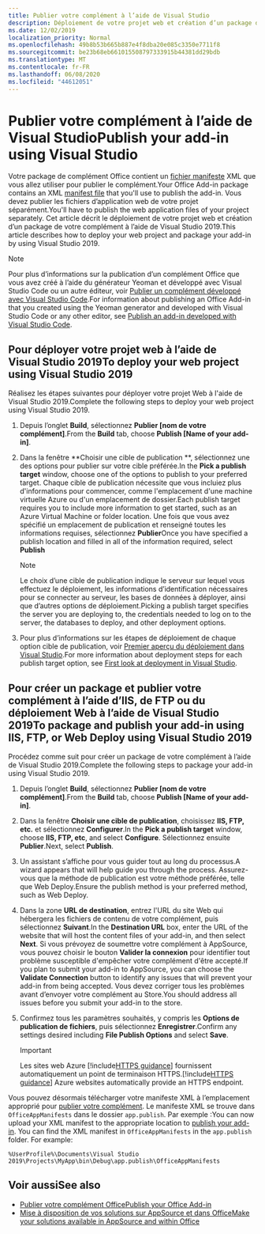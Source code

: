```yaml
---
title: Publier votre complément à l’aide de Visual Studio
description: Déploiement de votre projet web et création d’un package de votre complément à l’aide de Visual Studio 2019.
ms.date: 12/02/2019
localization_priority: Normal
ms.openlocfilehash: 49b8b53b665b887e4f8dba20e085c3350e7711f8
ms.sourcegitcommit: be23b68eb661015508797333915b44381dd29bdb
ms.translationtype: MT
ms.contentlocale: fr-FR
ms.lasthandoff: 06/08/2020
ms.locfileid: "44612051"
---
```

# <a name="publish-your-add-in-using-visual-studio"></a><span data-ttu-id="3ee61-103">Publier votre complément à l’aide de Visual Studio</span><span class="sxs-lookup"><span data-stu-id="3ee61-103">Publish your add-in using Visual Studio</span></span>

<span data-ttu-id="3ee61-104">Votre package de complément Office contient un [fichier manifeste](../develop/add-in-manifests.md) XML que vous allez utiliser pour publier le complément.</span><span class="sxs-lookup"><span data-stu-id="3ee61-104">Your Office Add-in package contains an XML [manifest file](../develop/add-in-manifests.md) that you'll use to publish the add-in.</span></span> <span data-ttu-id="3ee61-105">Vous devez publier les fichiers d’application web de votre projet séparément.</span><span class="sxs-lookup"><span data-stu-id="3ee61-105">You'll have to publish the web application files of your project separately.</span></span> <span data-ttu-id="3ee61-106">Cet article décrit le déploiement de votre projet web et création d’un package de votre complément à l’aide de Visual Studio 2019.</span><span class="sxs-lookup"><span data-stu-id="3ee61-106">This article describes how to deploy your web project and package your add-in by using Visual Studio 2019.</span></span>

> [!NOTE]
> <span data-ttu-id="3ee61-107">Pour plus d’informations sur la publication d’un complément Office que vous avez créé à l’aide du générateur Yeoman et développé avec Visual Studio Code ou un autre éditeur, voir [Publier un complément développé avec Visual Studio Code](publish-add-in-vs-code.md).</span><span class="sxs-lookup"><span data-stu-id="3ee61-107">For information about publishing an Office Add-in that you created using the Yeoman generator and developed with Visual Studio Code or any other editor, see [Publish an add-in developed with Visual Studio Code](publish-add-in-vs-code.md).</span></span>

## <a name="to-deploy-your-web-project-using-visual-studio-2019"></a><span data-ttu-id="3ee61-108">Pour déployer votre projet web à l’aide de Visual Studio 2019</span><span class="sxs-lookup"><span data-stu-id="3ee61-108">To deploy your web project using Visual Studio 2019</span></span>

<span data-ttu-id="3ee61-109">Réalisez les étapes suivantes pour déployer votre projet Web à l'aide de Visual Studio 2019.</span><span class="sxs-lookup"><span data-stu-id="3ee61-109">Complete the following steps to deploy your web project using Visual Studio 2019.</span></span>

1. <span data-ttu-id="3ee61-110">Depuis l’onglet **Build**, sélectionnez **Publier [nom de votre complément]**.</span><span class="sxs-lookup"><span data-stu-id="3ee61-110">From the **Build** tab, choose **Publish [Name of your add-in]**.</span></span>

2. <span data-ttu-id="3ee61-111">Dans la fenêtre \*\*Choisir une cible de publication \*\*, sélectionnez une des options pour publier sur votre cible préférée.</span><span class="sxs-lookup"><span data-stu-id="3ee61-111">In the **Pick a publish target** window, choose one of the options to publish to your preferred target.</span></span> <span data-ttu-id="3ee61-112">Chaque cible de publication nécessite que vous incluiez plus d'informations pour commencer, comme l'emplacement d'une machine virtuelle Azure ou d'un emplacement de dossier.</span><span class="sxs-lookup"><span data-stu-id="3ee61-112">Each publish target requires you to include more information to get started, such as an Azure Virtual Machine or folder location.</span></span> <span data-ttu-id="3ee61-113">Une fois que vous avez spécifié un emplacement de publication et renseigné toutes les informations requises, sélectionnez **Publier**</span><span class="sxs-lookup"><span data-stu-id="3ee61-113">Once you have specified a publish location and filled in all of the information required, select **Publish**</span></span>

    > [!NOTE]
    > <span data-ttu-id="3ee61-114">Le choix d’une cible de publication indique le serveur sur lequel vous effectuez le déploiement, les informations d’identification nécessaires pour se connecter au serveur, les bases de données à déployer, ainsi que d’autres options de déploiement.</span><span class="sxs-lookup"><span data-stu-id="3ee61-114">Picking a publish target specifies the server you are deploying to, the credentials needed to log on to the server, the databases to deploy, and other deployment options.</span></span>

3. <span data-ttu-id="3ee61-115">Pour plus d’informations sur les étapes de déploiement de chaque option cible de publication, voir [Premier aperçu du déploiement dans Visual Studio](/visualstudio/deployment/deploying-applications-services-and-components?view=vs-2019).</span><span class="sxs-lookup"><span data-stu-id="3ee61-115">For more information about deployment steps for each publish target option, see [First look at deployment in Visual Studio](/visualstudio/deployment/deploying-applications-services-and-components?view=vs-2019).</span></span>

## <a name="to-package-and-publish-your-add-in-using-iis-ftp-or-web-deploy-using-visual-studio-2019"></a><span data-ttu-id="3ee61-116">Pour créer un package et publier votre complément à l’aide d’IIS, de FTP ou du déploiement Web à l’aide de Visual Studio 2019</span><span class="sxs-lookup"><span data-stu-id="3ee61-116">To package and publish your add-in using IIS, FTP, or Web Deploy using Visual Studio 2019</span></span>

<span data-ttu-id="3ee61-117">Procédez comme suit pour créer un package de votre complément à l’aide de Visual Studio 2019.</span><span class="sxs-lookup"><span data-stu-id="3ee61-117">Complete the following steps to package your add-in using Visual Studio 2019.</span></span>

1. <span data-ttu-id="3ee61-118">Depuis l’onglet **Build**, sélectionnez **Publier [nom de votre complément]**.</span><span class="sxs-lookup"><span data-stu-id="3ee61-118">From the **Build** tab, choose **Publish [Name of your add-in]**.</span></span>
2. <span data-ttu-id="3ee61-119">Dans la fenêtre **Choisir une cible de publication**, choisissez **IIS, FTP, etc.** et sélectionnez **Configurer**.</span><span class="sxs-lookup"><span data-stu-id="3ee61-119">In the **Pick a publish target** window, choose **IIS, FTP, etc**, and select **Configure**.</span></span> <span data-ttu-id="3ee61-120">Sélectionnez ensuite **Publier**.</span><span class="sxs-lookup"><span data-stu-id="3ee61-120">Next, select **Publish**.</span></span>
3. <span data-ttu-id="3ee61-121">Un assistant s’affiche pour vous guider tout au long du processus.</span><span class="sxs-lookup"><span data-stu-id="3ee61-121">A wizard appears that will help guide you through the process.</span></span> <span data-ttu-id="3ee61-122">Assurez-vous que la méthode de publication est votre méthode préférée, telle que Web Deploy.</span><span class="sxs-lookup"><span data-stu-id="3ee61-122">Ensure the publish method is your preferred method, such as Web Deploy.</span></span>
4. <span data-ttu-id="3ee61-123">Dans la zone **URL de destination**, entrez l'URL du site Web qui hébergera les fichiers de contenu de votre complément, puis sélectionnez **Suivant**.</span><span class="sxs-lookup"><span data-stu-id="3ee61-123">In the **Destination URL** box, enter the URL of the website that will host the content files of your add-in, and then select **Next**.</span></span> <span data-ttu-id="3ee61-124">Si vous prévoyez de soumettre votre complément à AppSource, vous pouvez choisir le bouton **Valider la connexion** pour identifier tout problème susceptible d'empêcher votre complément d'être accepté.</span><span class="sxs-lookup"><span data-stu-id="3ee61-124">If you plan to submit your add-in to AppSource, you can choose the **Validate Connection** button to identify any issues that will prevent your add-in from being accepted.</span></span> <span data-ttu-id="3ee61-125">Vous devez corriger tous les problèmes avant d’envoyer votre complément au Store.</span><span class="sxs-lookup"><span data-stu-id="3ee61-125">You should address all issues before you submit your add-in to the store.</span></span>
5. <span data-ttu-id="3ee61-126">Confirmez tous les paramètres souhaités, y compris les **Options de publication de fichiers**, puis sélectionnez **Enregistrer**.</span><span class="sxs-lookup"><span data-stu-id="3ee61-126">Confirm any settings desired including **File Publish Options** and select **Save**.</span></span>

    > [!IMPORTANT]
    > <span data-ttu-id="3ee61-127">Les sites web Azure [!include[HTTPS guidance](../includes/https-guidance.md)] fournissent automatiquement un point de terminaison HTTPS.</span><span class="sxs-lookup"><span data-stu-id="3ee61-127">[!include[HTTPS guidance](../includes/https-guidance.md)] Azure websites automatically provide an HTTPS endpoint.</span></span>

<span data-ttu-id="3ee61-p106">Vous pouvez désormais télécharger votre manifeste XML à l’emplacement approprié pour [publier votre complément](../publish/publish.md). Le manifeste XML se trouve dans `OfficeAppManifests` dans le dossier `app.publish`. Par exemple :</span><span class="sxs-lookup"><span data-stu-id="3ee61-p106">You can now upload your XML manifest to the appropriate location to [publish your add-in](../publish/publish.md). You can find the XML manifest in `OfficeAppManifests` in the `app.publish` folder. For example:</span></span>

 `%UserProfile%\Documents\Visual Studio 2019\Projects\MyApp\bin\Debug\app.publish\OfficeAppManifests`

## <a name="see-also"></a><span data-ttu-id="3ee61-131">Voir aussi</span><span class="sxs-lookup"><span data-stu-id="3ee61-131">See also</span></span>

- [<span data-ttu-id="3ee61-132">Publier votre complément Office</span><span class="sxs-lookup"><span data-stu-id="3ee61-132">Publish your Office Add-in</span></span>](../publish/publish.md)
- [<span data-ttu-id="3ee61-133">Mise à disposition de vos solutions sur AppSource et dans Office</span><span class="sxs-lookup"><span data-stu-id="3ee61-133">Make your solutions available in AppSource and within Office</span></span>](/office/dev/store/submit-to-the-office-store)
